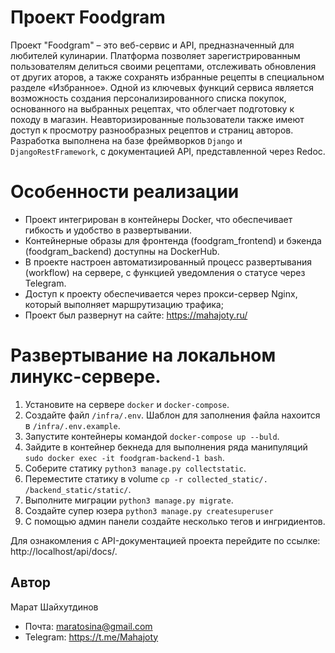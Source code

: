 # Проект Foodgram

Проект "Foodgram" – это веб-сервис и API, предназначенный для любителей кулинарии. Платформа позволяет зарегистрированным пользователям делиться своими  рецептами, отслеживать обновления от других аторов, а также сохранять избранные рецепты в специальном разделе «Избранное». Одной из ключевых функций сервиса является возможность создания персонализированного списка покупок, основанного на выбранных рецептах, что облегчает подготовку к походу в магазин. Неавторизированные пользователи также имеют доступ к просмотру разнообразных рецептов и страниц авторов. Разработка выполнена на базе фреймворков `Django` и `DjangoRestFramework`, с документацией API, представленной через Redoc.

# Особенности реализации

- Проект интегрирован в контейнеры Docker, что обеспечивает гибкость и удобство в развертывании.
- Контейнерные образы для фронтенда (foodgram_frontend) и бэкенда (foodgram_backend) доступны на DockerHub.
- В проекте настроен автоматизированный процесс развертывания (workflow) на сервере, с функцией уведомления о статусе через Telegram.
- Доступ к проекту обеспечивается через прокси-сервер Nginx, который выполняет маршрутизацию трафика;
- Проект был развернут на сайте: https://mahajoty.ru/


# Развертывание на локальном линукс-сервере.

1. Установите на сервере `docker` и `docker-compose`.
2. Создайте файл `/infra/.env`. Шаблон для заполнения файла нахоится в `/infra/.env.example`.
3. Запустите контейнеры командой `docker-compose up --buld`.
4. Зайдите в контейнер бекнеда для выполнения ряда манипуляций `sudo docker exec -it foodgram-backend-1 bash`.
5. Соберите статику `python3 manage.py collectstatic`.
6. Переместите статику в volume `cp -r collected_static/. /backend_static/static/`.
7. Выполните миграции `python3 manage.py migrate`.
8. Создайте супер юзера `python3 manage.py createsuperuser`
8. С помощью админ панели создайте несколько тегов и ингридиентов. 

Для ознакомления с API-документацией проекта перейдите по ссылке: http://localhost/api/docs/.

## Автор

Марат Шайхутдинов
- Почта: maratosina@gmail.com
- Telegram: https://t.me/Mahajoty
